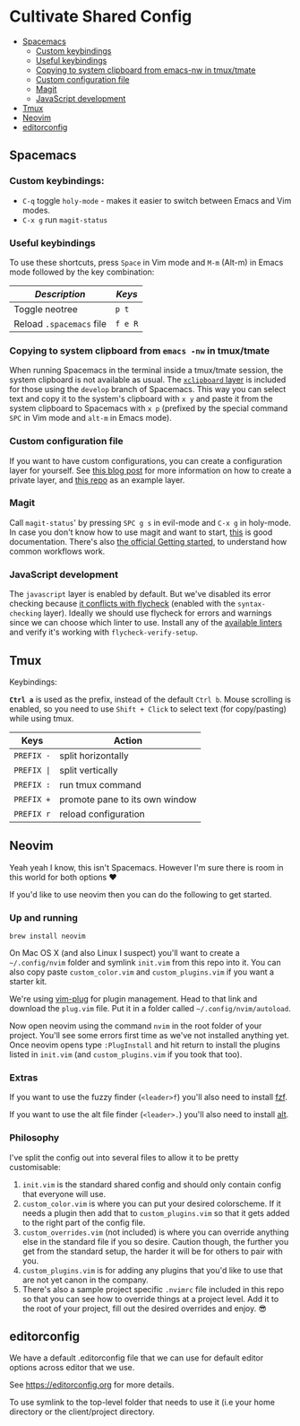 # Cultivate Shared Config

- [Spacemacs](#spacemacs)
  - [Custom keybindings](#custom-keybindings)
  - [Useful keybindings](#useful-keybindings)
  - [Copying to system clipboard from emacs-nw in tmux/tmate](#copying-to-system-clipboard-from-emacs--nw-in-tmuxtmate)
  - [Custom configuration file](#custom-configuration-file)
  - [Magit](#magit)
  - [JavaScript development](#javascript-development)
- [Tmux](#tmux)
- [Neovim](#neovim)
- [editorconfig](#editorconfig)

## Spacemacs

### Custom keybindings:
- `C-q` toggle `holy-mode` - makes it easier to switch between Emacs and Vim modes.
- `C-x g` run `magit-status`

### Useful keybindings
To use these shortcuts, press `Space` in Vim mode and `M-m` (Alt-m) in Emacs mode followed by the key combination:

| *Description*            | *Keys*  |
| -------------            | ------  |
| Toggle neotree           | `p t`   |
| Reload `.spacemacs` file | `f e R` |

### Copying to system clipboard from `emacs -nw` in tmux/tmate

When running Spacemacs in the terminal inside a tmux/tmate session, the system clipboard is not available as usual. The [`xclipboard` layer](https://github.com/syl20bnr/spacemacs/tree/develop/layers/%2Btools/xclipboard) is included for those using the `develop` branch of Spacemacs. This way you can select text and copy it to the system's clipboard with `x y` and paste it from the system clipboard to Spacemacs with `x p` (prefixed by the special command `SPC` in Vim mode and `alt-m` in Emacs mode).

### Custom configuration file

If you want to have custom configurations, you can create a configuration layer for yourself. See [this blog post](http://www.cultivatehq.com/posts/spacemacs-shared-config/) for more information on how to create a private layer, and [this repo](https://github.com/picandocodigo/spacemacs-config/tree/master/personal-config-layer) as an example layer.

### Magit

Call `magit-status`' by pressing `SPC g s` in evil-mode and `C-x g` in holy-mode. In case you don't know how to use magit and want to start, [this](https://github.com/syl20bnr/spacemacs/tree/master/layers/%2Bsource-control/git#magit) is good documentation. There's also [the official Getting started](https://magit.vc/manual/magit/Getting-started.html), to understand how common workflows work.

### JavaScript development

The `javascript` layer is enabled by default. But we've disabled its error checking because [it conflicts with flycheck](https://github.com/syl20bnr/spacemacs/issues/8078) (enabled with the `syntax-checking` layer). Ideally we should use flycheck for errors and warnings since we can choose which linter to use. Install any of the [available linters](http://www.flycheck.org/en/latest/languages.html#javascript) and verify it's working with `flycheck-verify-setup`.

## Tmux

Keybindings:

**`Ctrl a`** is used as the prefix, instead of the default `Ctrl b`.
Mouse scrolling is enabled, so you need to use `Shift + Click` to select text (for copy/pasting) while using tmux.

| Keys                       | Action                         |
|----------------------------|--------------------------------|
| `PREFIX -`                 | split horizontally             |
| <code>PREFIX &#124;</code> | split vertically               |
| `PREFIX :`                 | run tmux command               |
| `PREFIX +`                 | promote pane to its own window |
| `PREFIX r`                 | reload configuration           |

## Neovim

Yeah yeah I know, this isn't Spacemacs. However I'm sure there is room in this world for both options ❤️

If you'd like to use neovim then you can do the following to get started.

### Up and running

```
brew install neovim
```

On Mac OS X (and also Linux I suspect) you'll want to create a `~/.config/nvim` folder and symlink `init.vim` from this repo into it. You can also copy paste `custom_color.vim` and `custom_plugins.vim` if you want a starter kit.

We're using [vim-plug](https://github.com/junegunn/vim-plug) for plugin management. Head to that link and download the `plug.vim` file. Put it in a folder called `~/.config/nvim/autoload`.

Now open neovim using the command `nvim` in the root folder of your project. You'll see some errors first time as we've not installed anything yet. Once neovim opens type `:PlugInstall` and hit return to install the plugins listed in `init.vim` (and `custom_plugins.vim` if you took that too).

### Extras

If you want to use the fuzzy finder (`<leader>f`) you'll also need to install [fzf](https://github.com/junegunn/fzf).

If you want to use the alt file finder (`<leader>.`) you'll also need to install [alt](https://github.com/uptech/alt).


### Philosophy

I've split the config out into several files to allow it to be pretty customisable:

1. `init.vim` is the standard shared config and should only contain config that everyone will use.
1. `custom_color.vim` is where you can put your desired colorscheme. If it needs a plugin then add that to `custom_plugins.vim` so that it gets added to the right part of the config file.
1. `custom_overrides.vim` (not included) is where you can override anything else in the standard file if you so desire. Caution though, the further you get from the standard setup, the harder it will be for others to pair with you.
1. `custom_plugins.vim` is for adding any plugins that you'd like to use that are not yet canon in the company.
1. There's also a sample project specific `.nvimrc` file included in this repo so that you can see how to override things at a project level. Add it to the root of your project, fill out the desired overrides and enjoy. 😎

## editorconfig

We have a default .editorconfig file that we can use for default editor options across editor that we use.

See <https://editorconfig.org> for more details.

To use symlink to the top-level folder that needs to use it (i.e your home directory or the client/project directory.
